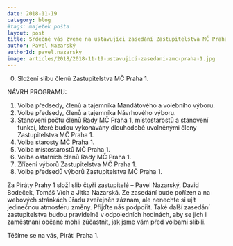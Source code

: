 ```yaml
---
date: 2018-11-19
category: blog
#tags: majetek pošta
layout: post
title: Srdečně vás zveme na ustavujíci zasedání Zastupitelstva MČ Praha 1 v pondělí 19.11 2018 od 17:00 na Žofíně
author: Pavel Nazarský
authorId: pavel.nazarsky
image: articles/2018/2018-11-19-ustavujici-zasedani-zmc-praha-1.jpg
---
```


0. Složení slibu členů Zastupitelstva MČ Praha 1.

NÁVRH PROGRAMU:

1. Volba předsedy, členů a tajemníka Mandátového a volebního výboru.
2. Volba předsedy, členů a tajemníka Návrhového výboru.
3. Stanovení počtu členů Rady MČ Praha 1, místostarostů a stanovení funkcí, které budou vykonávány dlouhodobě uvolněnými členy Zastupitelstva MČ Praha 1.
4. Volba starosty MČ Praha 1.
5. Volba místostarostů MČ Praha 1.
6. Volba ostatních členů Rady MČ Praha 1. 
7. Zřízení výborů Zastupitelstva MČ Praha 1.
8. Volba předsedů výborů Zastupitelstva MČ Praha 1.


Za Piráty Prahy 1 složí slib čtyři zastupitelé – Pavel Nazarský, David Bodeček, Tomáš Vích a Jitka Nazarská. Ze zasedání bude pořízen a na webových stránkách úřadu zveřejněn záznam, ale nenechte si ujít jedinečnou atmosféru změny. Přijďte nás podpořit.
Také další zasedání zastupitelstva budou pravidelně v odpoledních hodinách, aby se jich i zaměstnaní občané mohli zúčastnit, jak jsme vám před volbami slíbili.

Těšíme se na vás, Piráti Praha 1.
